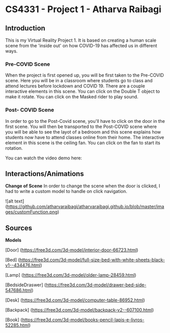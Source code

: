 
# CS4331 - Project 1 - Atharva Raibagi

## Introduction

This is my Virtual Reality Project 1. It is based on creating a human scale scene from the 'inside out' on how COVID-19 has affected us in different ways. 

### Pre-COVID Scene
When the project is first opened up, you will be first taken to the Pre-COVID scene. Here you will be in a classroom where students go to class and attend lectures before lockdown and COVID 19. There are a couple interactive elements in this scene.
You can click on the Double T object to make it rotate.
You can click on the Masked rider to play sound.

### Post- COVID Scene
In order to go to the Post-Covid scene, you'll have to click on the door in the first scene. You will then be transported to the Post-COVID scene where you will be able to see the layot of a bedroom and this scene explains how students now have to attend classes online from their home. The interactive element in this scene is the ceiling fan. You can click on the fan to start its rotation. 

You can watch the video demo here:



## Interactions/Animations

**Change of Scene**
In order to change the scene when the door is clicked, I had to write a custom model to handle on click navigation.

![alt text] (https://github.com/atharvaraibagi/atharvaraibagi.github.io/blob/master/images/customFunction.png)





## Sources

**Models**

[Door] (https://free3d.com/3d-model/interior-door-66723.html)

[Bed] (https://free3d.com/3d-model/full-size-bed-with-white-sheets-black-v1--434476.html)

[Lamp] (https://free3d.com/3d-model/older-lamp-28459.html)

[BedsideDraswer] (https://free3d.com/3d-model/drawer-bed-side-547686.html)

[Desk] (https://free3d.com/3d-model/computer-table-86952.html)

[Backpack] (https://free3d.com/3d-model/backpack-v2--607100.html)

[Book] (https://free3d.com/3d-model/books-pencil-lapis-e-livros-52285.html)
